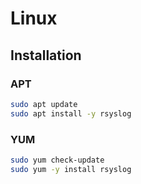 # Linux

## Installation

### APT

```sh
sudo apt update
sudo apt install -y rsyslog
```

### YUM

```sh
sudo yum check-update
sudo yum -y install rsyslog
```
